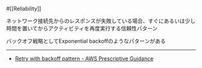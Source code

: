 #[[Reliability]]

ネットワーク接続先からのレスポンスが失敗している場合、すぐにあるいは少し時間を置いてからアクティビティを再度実行する信頼性パターン

バックオフ戦略としてExponential backoffのようなパターンがある

---

- [Retry with backoff pattern - AWS Prescriptive Guidance](https://docs.aws.amazon.com/prescriptive-guidance/latest/cloud-design-patterns/retry-backoff.html)